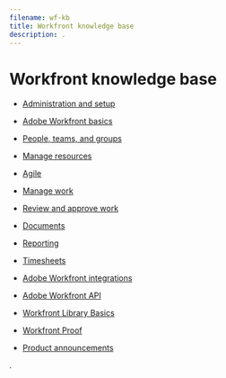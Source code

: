 ```yaml
---
filename: wf-kb
title: Workfront knowledge base
description: .
---
```


# Workfront knowledge base

* [Administration and setup](administration-and-setup/administration-and-setup.md) 
* [Adobe Workfront basics](workfront-basics/workfront-basics.md) 
* [People, teams, and groups](people-teams-and-groups/people-teams-and-groups.md) 
* [Manage resources](resource-mgmt/manage-resources.md) 
* [Agile](agile/agile.md) 
* [Manage work](manage-work/manage-work.md) 
* [Review and approve work](review-and-approve-work/review-and-approve-work.md) 
* [Documents](documents/documents-overview.md) 
* [Reporting](reports-and-dashboards/reports-and-dashboards-overview.md)

  <!--
  <li data-mc-conditions="QuicksilverOrClassic.Draft mode">Enhanced analytics</li>
  -->

* [Timesheets](timesheets/timesheets-all.md) 
* [Adobe Workfront integrations](workfront-integrations-and-apps/workfront-integrations.md) 
* [Adobe Workfront API](wf-api/workfront-api.md) 
* [Workfront Library Basics](workfront-library/content-management/basics/basics.md) 
* [Workfront Proof](workfront-proof/workfront-proof.md) 
* [Product announcements](product-announcements/product-announcements.md)

.

